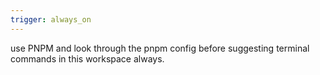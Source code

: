 ```yaml
---
trigger: always_on
---
```


use PNPM and look through the pnpm config before suggesting terminal commands in this workspace always.
